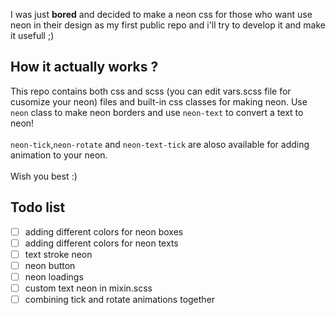 I was just **bored** and decided to make a neon css for those who want use neon in their design as my first public repo and i'll try to develop it and make it usefull ;)
## How it actually **works** ?
This repo contains both css and scss (you can edit vars.scss file for cusomize your neon) files and built-in css classes for making neon.
Use `neon` class to make neon borders and use `neon-text` to convert a text to neon! <br><br>
`neon-tick`,`neon-rotate` and `neon-text-tick` are aloso available for adding animation to your neon.
<br><br>Wish you best :)


## Todo list
- [ ] adding different colors for neon boxes
- [ ] adding different colors for neon texts
- [ ] text stroke neon
- [ ] neon button
- [ ] neon loadings
- [ ] custom text neon in mixin.scss
- [ ] combining tick and rotate animations together
